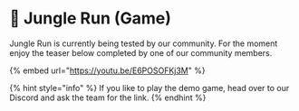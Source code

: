 # 👾 Jungle Run (Game)

Jungle Run is currently being tested by our community. For the moment enjoy the teaser below completed by one of our community members.&#x20;

{% embed url="https://youtu.be/E6POSOFKj3M" %}

{% hint style="info" %}
If you like to play the demo game, head over to our Discord and ask the team for the link.
{% endhint %}
